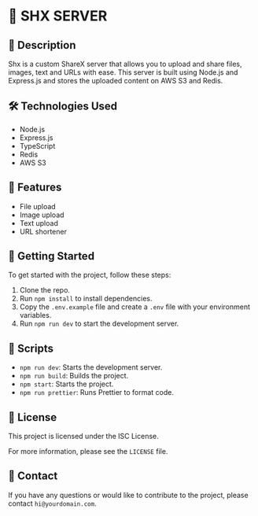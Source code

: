 # 🚀 **SHX SERVER**

## 📝 Description

Shx is a custom ShareX server that allows you to upload and share files, images, text and URLs with ease. This server is built using Node.js and Express.js and stores the uploaded content on AWS S3 and Redis.

## 🛠️ Technologies Used

- Node.js
- Express.js
- TypeScript
- Redis
- AWS S3

## 🚀 Features

- File upload
- Image upload
- Text upload
- URL shortener

## 🚀 Getting Started

To get started with the project, follow these steps:

1. Clone the repo.
2. Run `npm install` to install dependencies.
3. Copy the `.env.example` file and create a `.env` file with your environment variables.
4. Run `npm run dev` to start the development server.

## 📜 Scripts

- `npm run dev`: Starts the development server.
- `npm run build`: Builds the project.
- `npm start`: Starts the project.
- `npm run prettier`: Runs Prettier to format code.

## 📝 License

This project is licensed under the ISC License.

For more information, please see the `LICENSE` file.

## 📧 Contact

If you have any questions or would like to contribute to the project, please contact `hi@yourdomain.com`.